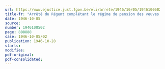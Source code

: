 ```yaml
---
url: https://www.ejustice.just.fgov.be/eli/arrete/1946/10/05/1946100502/justel
title-fr: "Arrêté du Régent complétant le régime de pension des veuves et orphelins des membres du personnel communal"
date: 1946-10-05
source:
number: 1946100502
page: 888888
case: 1946-10-05/02
publication: 1946-10-28
starts:
modifies:
pdf-original:
pdf-consolidated:
---
```


